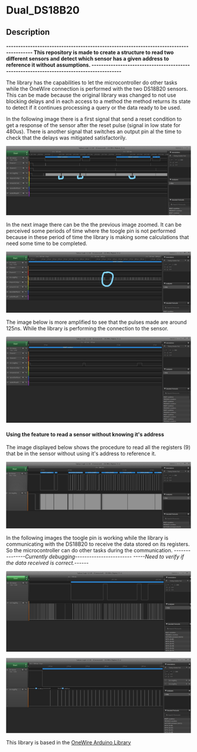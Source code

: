# Dual_DS18B20
## **Description**
**---------------------------------------------------------------------------------------
This repository is made to create a structure to read two different sensors and detect which sensor has a given address to reference it without assumptions.
-----------------------------------------------------------------------------------------**

The library has the capabilities to let the microcontroller do other tasks while the OneWire connection is performed with the two DS18B20 sensors.
This can be made because the original library was changed to not use blocking delays and in each access to a method the method returns its state to detect if it continues processing a query or the data ready to be used.

In the following image there is a first signal that send a reset condition to get a response of the sensor after the reset pulse (signal in low state for 480us). There is another signal that switches an output pin al the time to check that the delays was mitigated satisfactorily.

![Library without non blocking delay](/RDM_IMAGES/OWCTest.jpg)

In the next image there can be the the previous image zoomed. It can be perceived some periods of time where the toogle pin is not performed because in these period of time the library is making some calculations that need some time to be completed.

![Library without non blocking delay1](/RDM_IMAGES/OWCTestZoomed1.jpg)

The image below is more amplified to see that the pulses made are around 125ns. While the library is performing the connection to the sensor.

![Library without non blocking delay2](/RDM_IMAGES/OWCTestZoomed2.jpeg)

#### Using the feature to read a sensor without knowing it's address


The image displayed below shows the procedure to read all the registers (9) that be in the sensor without using it's address to reference it. 

![ReadingAllRegs1](/RDM_IMAGES/ReadingAllRegs.jpeg)

In the following images the toogle pin is working while the library is communicating with the DS18B20 to receive the data stored on its registers.
So the microcontroller can do other tasks during the communication. 
*---------------Currently debugging------------------------*
*-----Need to verify if the data received is correct.------*

![ReadingAllRegs2](/RDM_IMAGES/ReadingAllRegsZoom1.jpeg)


![ReadingAllRegs3](/RDM_IMAGES/ReadingAllRegsZoom2.jpeg)






This library is based in the [OneWire Arduino Library](https://www.arduinolibraries.info/libraries/one-wire) 